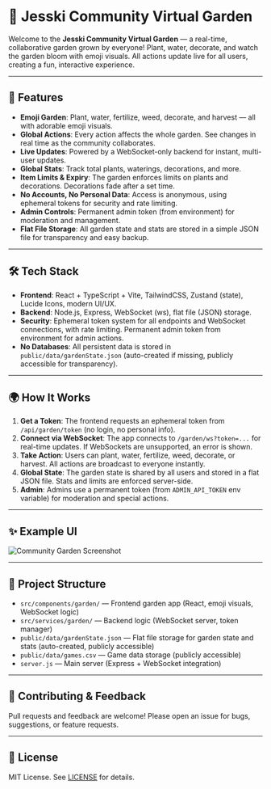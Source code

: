 # 🌱 Jesski Community Virtual Garden

Welcome to the **Jesski Community Virtual Garden** — a real-time, collaborative garden grown by everyone! Plant, water, decorate, and watch the garden bloom with emoji visuals. All actions update live for all users, creating a fun, interactive experience.

---

## 🚀 Features

- **Emoji Garden**: Plant, water, fertilize, weed, decorate, and harvest — all with adorable emoji visuals.
- **Global Actions**: Every action affects the whole garden. See changes in real time as the community collaborates.
- **Live Updates**: Powered by a WebSocket-only backend for instant, multi-user updates.
- **Global Stats**: Track total plants, waterings, decorations, and more.
- **Item Limits & Expiry**: The garden enforces limits on plants and decorations. Decorations fade after a set time.
- **No Accounts, No Personal Data**: Access is anonymous, using ephemeral tokens for security and rate limiting.
- **Admin Controls**: Permanent admin token (from environment) for moderation and management.
- **Flat File Storage**: All garden state and stats are stored in a simple JSON file for transparency and easy backup.

---

## 🛠️ Tech Stack

- **Frontend**: React + TypeScript + Vite, TailwindCSS, Zustand (state), Lucide Icons, modern UI/UX.
- **Backend**: Node.js, Express, WebSocket (ws), flat file (JSON) storage.
- **Security**: Ephemeral token system for all endpoints and WebSocket connections, with rate limiting. Permanent admin token from environment for admin actions.
- **No Databases**: All persistent data is stored in `public/data/gardenState.json` (auto-created if missing, publicly accessible for transparency).

---

## 🌍 How It Works

1. **Get a Token**: The frontend requests an ephemeral token from `/api/garden/token` (no login, no personal info).
2. **Connect via WebSocket**: The app connects to `/garden/ws?token=...` for real-time updates. If WebSockets are unsupported, an error is shown.
3. **Take Action**: Users can plant, water, fertilize, weed, decorate, or harvest. All actions are broadcast to everyone instantly.
4. **Global State**: The garden state is shared by all users and stored in a flat JSON file. Stats and limits are enforced server-side.
5. **Admin**: Admins use a permanent token (from `ADMIN_API_TOKEN` env variable) for moderation and special actions.

---

## ✨ Example UI

![Community Garden Screenshot](docs/garden-screenshot.png)

---

## 📁 Project Structure

- `src/components/garden/` — Frontend garden app (React, emoji visuals, WebSocket logic)
- `src/services/garden/` — Backend logic (WebSocket server, token manager)
- `public/data/gardenState.json` — Flat file storage for garden state and stats (auto-created, publicly accessible)
- `public/data/games.csv` — Game data storage (publicly accessible)
- `server.js` — Main server (Express + WebSocket integration)

---

## 📝 Contributing & Feedback

Pull requests and feedback are welcome! Please open an issue for bugs, suggestions, or feature requests.

---

## 📜 License

MIT License. See [LICENSE](LICENSE) for details.
